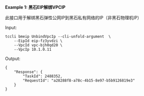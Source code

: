 **Example 1: 黑石EIP解绑VPCIP**

此接口用于解绑黑石弹性公网IP到黑石私有网络的IP（非黑石物理机IP）

Input: 

```
tccli bmeip UnbindVpcIp --cli-unfold-argument  \
    --EipId eip-fz3yvdzi \
    --VpcId vpc-bjh0qd20 \
    --VpcIp 10.1.0.11
```

Output: 
```
{
    "Response": {
        "TaskId": 2488352,
        "RequestId": "a28288f8-a78c-4b15-8e97-b5b9126819e3"
    }
}
```

